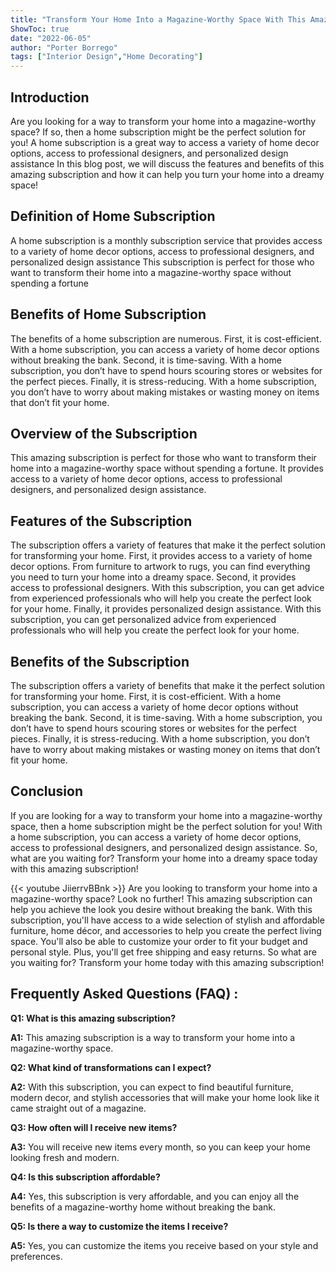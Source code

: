 ```yaml
---
title: "Transform Your Home Into a Magazine-Worthy Space With This Amazing Subscription!"
ShowToc: true 
date: "2022-06-05"
author: "Porter Borrego" 
tags: ["Interior Design","Home Decorating"]
---
```

## Introduction 
Are you looking for a way to transform your home into a magazine-worthy space? If so, then a home subscription might be the perfect solution for you! A home subscription is a great way to access a variety of home decor options, access to professional designers, and personalized design assistance In this blog post, we will discuss the features and benefits of this amazing subscription and how it can help you turn your home into a dreamy space!

## Definition of Home Subscription
A home subscription is a monthly subscription service that provides access to a variety of home decor options, access to professional designers, and personalized design assistance This subscription is perfect for those who want to transform their home into a magazine-worthy space without spending a fortune 

## Benefits of Home Subscription
The benefits of a home subscription are numerous. First, it is cost-efficient. With a home subscription, you can access a variety of home decor options without breaking the bank. Second, it is time-saving. With a home subscription, you don’t have to spend hours scouring stores or websites for the perfect pieces. Finally, it is stress-reducing. With a home subscription, you don’t have to worry about making mistakes or wasting money on items that don’t fit your home. 

## Overview of the Subscription
This amazing subscription is perfect for those who want to transform their home into a magazine-worthy space without spending a fortune. It provides access to a variety of home decor options, access to professional designers, and personalized design assistance. 

## Features of the Subscription
The subscription offers a variety of features that make it the perfect solution for transforming your home. First, it provides access to a variety of home decor options. From furniture to artwork to rugs, you can find everything you need to turn your home into a dreamy space. Second, it provides access to professional designers. With this subscription, you can get advice from experienced professionals who will help you create the perfect look for your home. Finally, it provides personalized design assistance. With this subscription, you can get personalized advice from experienced professionals who will help you create the perfect look for your home. 

## Benefits of the Subscription
The subscription offers a variety of benefits that make it the perfect solution for transforming your home. First, it is cost-efficient. With a home subscription, you can access a variety of home decor options without breaking the bank. Second, it is time-saving. With a home subscription, you don’t have to spend hours scouring stores or websites for the perfect pieces. Finally, it is stress-reducing. With a home subscription, you don’t have to worry about making mistakes or wasting money on items that don’t fit your home. 

## Conclusion
If you are looking for a way to transform your home into a magazine-worthy space, then a home subscription might be the perfect solution for you! With a home subscription, you can access a variety of home decor options, access to professional designers, and personalized design assistance. So, what are you waiting for? Transform your home into a dreamy space today with this amazing subscription!

{{< youtube JiierrvBBnk >}} 
Are you looking to transform your home into a magazine-worthy space? Look no further! This amazing subscription can help you achieve the look you desire without breaking the bank. With this subscription, you'll have access to a wide selection of stylish and affordable furniture, home décor, and accessories to help you create the perfect living space. You'll also be able to customize your order to fit your budget and personal style. Plus, you'll get free shipping and easy returns. So what are you waiting for? Transform your home today with this amazing subscription!

## Frequently Asked Questions (FAQ) :
**Q1: What is this amazing subscription?**

**A1:** This amazing subscription is a way to transform your home into a magazine-worthy space. 

**Q2: What kind of transformations can I expect?**

**A2:** With this subscription, you can expect to find beautiful furniture, modern decor, and stylish accessories that will make your home look like it came straight out of a magazine. 

**Q3: How often will I receive new items?**

**A3:** You will receive new items every month, so you can keep your home looking fresh and modern. 

**Q4: Is this subscription affordable?**

**A4:** Yes, this subscription is very affordable, and you can enjoy all the benefits of a magazine-worthy home without breaking the bank. 

**Q5: Is there a way to customize the items I receive?**

**A5:** Yes, you can customize the items you receive based on your style and preferences.




